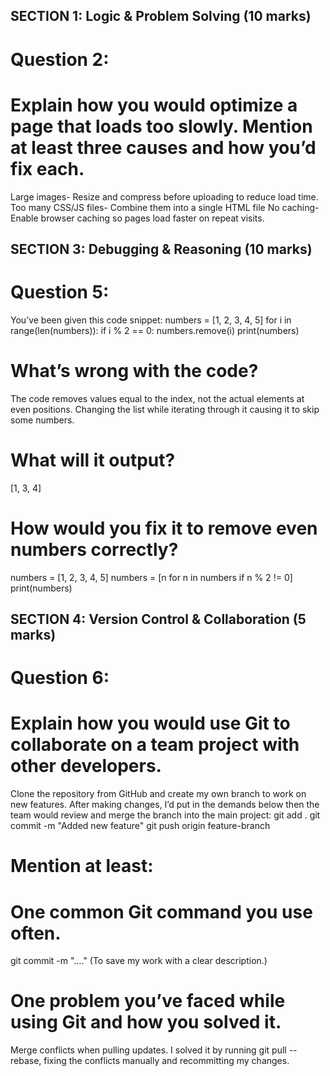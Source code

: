 ## SECTION 1: Logic & Problem Solving (10 marks)

 # Question 2:

 # Explain how you would optimize a page that loads too slowly. Mention at least three causes and how you’d fix each.
Large images- Resize and compress before uploading to reduce load time. 
Too many CSS/JS files- Combine them into a single HTML file 
No caching- Enable browser caching so pages load faster on repeat visits.


## SECTION 3: Debugging & Reasoning (10 marks)
# Question 5:
 You’ve been given this code snippet:
numbers = [1, 2, 3, 4, 5]
for i in range(len(numbers)):
    if i % 2 == 0:
        numbers.remove(i)
print(numbers)

# What’s wrong with the code?
The code removes values equal to the index, not the actual elements at even positions. 
Changing the list while iterating through it causing it to skip some numbers.


# What will it output?
[1, 3, 4]


# How would you fix it to remove even numbers correctly?

numbers = [1, 2, 3, 4, 5]
numbers = [n for n in numbers if n % 2 != 0]
print(numbers)



## SECTION 4: Version Control & Collaboration (5 marks)

# Question 6:

 # Explain how you would use Git to collaborate on a team project with other developers.
Clone the repository from GitHub and create my own branch to work on new features. 
After making changes, I’d put in the demands below then the team would review and merge the branch into the main project:
git add .
git commit -m "Added new feature"
git push origin feature-branch

 # Mention at least:
# One common Git command you use often.

git commit -m "...." (To save my work with a clear description.)


# One problem you’ve faced while using Git and how you solved it.

Merge conflicts when pulling updates. 
I solved it by running git pull -- rebase, fixing the conflicts manually and recommitting my changes.
